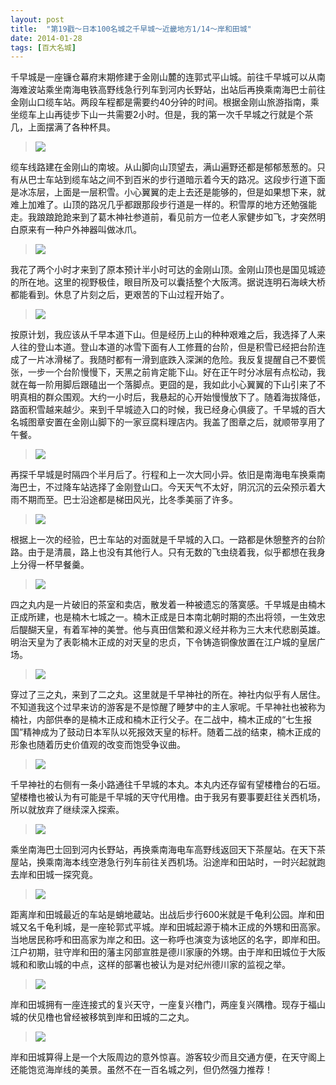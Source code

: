 ```yaml
---
layout: post
title:  "第19戳～日本100名城之千早城～近畿地方1/14～岸和田城"
date: 2014-01-28
tags: [百大名城]
---
```


千早城是一座镰仓幕府末期修建于金刚山麓的连郭式平山城。前往千早城可以从南海难波站乘坐南海电铁高野线急行列车到河内长野站，出站后再换乘南海巴士前往金刚山口缆车站。两段车程都是需要约40分钟的时间。根据金刚山旅游指南，乘坐缆车上山再徒步下山一共需要2小时。但是，我的第一次千早城之行就是个茶几，上面摆满了各种杯具。

> <img src="{{ site.baseurl }}/assets/oshiro/055/chihayajou-001.jpg">

缆车线路建在金刚山的南坡。从山脚向山顶望去，满山遍野还都是郁郁葱葱的。只有从巴士车站到缆车站之间不到百米的步行道暗示着今天的路况。这段步行道下面是冰冻层，上面是一层积雪。小心翼翼的走上去还是能够的，但是如果想下来，就难上加难了。山顶的路况几乎都跟那段步行道是一样的。积雪厚的地方还勉强能走。我踉踉跄跄来到了葛木神社参道前，看见前方一位老人家健步如飞，才突然明白原来有一种户外神器叫做冰爪。

> <img src="{{ site.baseurl }}/assets/oshiro/055/chihayajou-002.jpg">

我花了两个小时才来到了原本预计半小时可达的金刚山顶。金刚山顶也是国见城迹的所在地。这里的视野极佳，眼目所及可以囊括整个大阪湾。据说连明石海峡大桥都能看到。休息了片刻之后，更艰苦的下山过程开始了。

> <img src="{{ site.baseurl }}/assets/oshiro/055/chihayajou-003.jpg">

按原计划，我应该从千早本道下山。但是经历上山的种种艰难之后，我选择了人来人往的登山本道。登山本道的冰雪下面有人工修葺的台阶，但是积雪已经把台阶连成了一片冰滑梯了。我随时都有一滑到底跌入深渊的危险。我反复提醒自己不要慌张，一步一个台阶慢慢下，天黑之前肯定能下山。好在正午时分冰层有点松动，我就在每一阶用脚后跟磕出一个落脚点。更囧的是，我如此小心翼翼的下山引来了不明真相的群众围观。大约一小时后，我悬起的心开始慢慢放下了。随着海拔降低，路面积雪越来越少。来到千早城迹入口的时候，我已经身心俱疲了。千早城的百大名城图章安置在金刚山脚下的一家豆腐料理店内。我盖了图章之后，就顺带享用了午餐。

> <img src="{{ site.baseurl }}/assets/oshiro/055/chihayajou-004.jpg">

再探千早城是时隔四个半月后了。行程和上一次大同小异。依旧是南海电车换乘南海巴士，不过降车站选择了金刚登山口。今天天气不太好，阴沉沉的云朵预示着大雨不期而至。巴士沿途都是梯田风光，比冬季美丽了许多。

> <img src="{{ site.baseurl }}/assets/oshiro/055/chihayajou-005.jpg">

根据上一次的经验，巴士车站的对面就是千早城的入口。一路都是休憩整齐的台阶路。由于是清晨，路上也没有其他行人。只有无数的飞虫绕着我，似乎都想在我身上分得一杯早餐羹。

> <img src="{{ site.baseurl }}/assets/oshiro/055/chihayajou-006.jpg">

四之丸内是一片破旧的茶室和卖店，散发着一种被遗忘的落寞感。千早城是由楠木正成所建，也是楠木七城之一。楠木正成是日本南北朝时期的杰出将领，一生效忠后醍醐天皇，有着军神的美誉。他与真田信繁和源义经并称为三大末代悲剧英雄。明治天皇为了表彰楠木正成的对天皇的忠贞，下令铸造铜像放置在江户城的皇居广场。

> <img src="{{ site.baseurl }}/assets/oshiro/055/chihayajou-007.jpg">

穿过了三之丸，来到了二之丸。这里就是千早神社的所在。神社内似乎有人居住。不知道我这个过早来访的游客是不是惊醒了睡梦中的主人家呢。千早神社也被称为楠社，内部供奉的是楠木正成和楠木正行父子。在二战中，楠木正成的“七生报国”精神成为了鼓动日本军队以死报效天皇的标杆。随着二战的结束，楠木正成的形象也随着历史价值观的改变而饱受争议曲。

> <img src="{{ site.baseurl }}/assets/oshiro/055/chihayajou-008.jpg">

千早神社的右侧有一条小路通往千早城的本丸。本丸内还存留有望楼橹台的石垣。望楼橹也被认为有可能是千早城的天守代用橹。由于我另有要事要赶往关西机场，所以就放弃了继续深入探索。

> <img src="{{ site.baseurl }}/assets/oshiro/055/chihayajou-009.jpg">

乘坐南海巴士回到河内长野站，再换乘南海电车高野线返回天下茶屋站。在天下茶屋站，换乘南海本线空港急行列车前往关西机场。沿途岸和田站时，一时兴起就跑去岸和田城一探究竟。

> <img src="{{ site.baseurl }}/assets/oshiro/055/chihayajou-010.jpg">

距离岸和田城最近的车站是蛸地蔵站。出战后步行600米就是千龟利公园。岸和田城又名千龟利城，是一座轮郭式平城。岸和田城起源于楠木正成的外甥和田高家。当地居民称呼和田高家为岸之和田。这一称呼也演变为该地区的名字，即岸和田。江户初期，驻守岸和田的藩主冈部宣胜是德川家康的外甥。由于岸和田城位于大阪城和和歌山城的中点，这样的部署也被认为是对纪州德川家的监视之举。

> <img src="{{ site.baseurl }}/assets/oshiro/055/chihayajou-011.jpg">

岸和田城拥有一座连接式的复兴天守，一座复兴橹门，两座复兴隅橹。现存于福山城的伏见橹也曾经被移筑到岸和田城的二之丸。

> <img src="{{ site.baseurl }}/assets/oshiro/055/chihayajou-012.jpg">

岸和田城算得上是一个大阪周边的意外惊喜。游客较少而且交通方便，在天守阁上还能饱览海岸线的美景。虽然不在一百名城之列，但仍然强力推荐！
